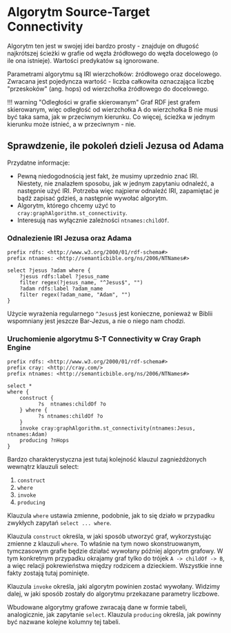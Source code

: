 # Algorytm Source-Target Connectivity

Algorytm ten jest w swojej idei bardzo prosty - znajduje on długość najkrótszej ścieżki w grafie od węzła źródłowego do węzła docelowego (o ile ona istnieje). Wartości predykatów są ignorowane. 

Parametrami algorytmu są IRI wierzchołków: źródłowego oraz docelowego. Zwracana jest pojedyncza wartość - liczba całkowita oznaczająca liczbę "przeskoków" (ang. hops) od wierzchołka źródłowego do docelowego.

!!! warning "Odległości w grafie skierowanym"
    Graf RDF jest grafem skierowanym, więc odległość od wierzchołka A do wierzchołka B nie musi być taka sama, jak w przeciwnym kierunku. Co więcej, ścieżka w jednym kierunku może istnieć, a w przeciwnym - nie.

## Sprawdzenie, ile pokoleń dzieli Jezusa od Adama

Przydatne informacje:

- Pewną niedogodnością jest fakt, że musimy uprzednio znać IRI. Niestety, nie znalazłem sposobu, jak w jednym zapytaniu odnaleźć, a następnie użyć IRI. Potrzeba więc najpierw odnaleźć IRI, zapamiętać je bądź zapisać gdzieś, a następnie wywołać algorytm.
- Algorytm, którego chcemy użyć to `cray:graphAlgorithm.st_connectivity`.
- Interesują nas wyłącznie zależności `ntnames:childOf`.

### Odnalezienie IRI Jezusa oraz Adama

```
prefix rdfs: <http://www.w3.org/2000/01/rdf-schema#>
prefix ntnames: <http://semanticbible.org/ns/2006/NTNames#>

select ?jesus ?adam where {
    ?jesus rdfs:label ?jesus_name
    filter regex(?jesus_name, "^Jesus$", "")
    ?adam rdfs:label ?adam_name
    filter regex(?adam_name, "Adam", "")
}
```

Użycie wyrażenia regularnego `^Jesus$` jest konieczne, ponieważ w Biblii wspomniany jest jeszcze Bar-Jezus, a nie o niego nam chodzi.

### Uruchomienie algorytmu S-T Connectivity w Cray Graph Engine
```
prefix rdfs: <http://www.w3.org/2000/01/rdf-schema#>
prefix cray: <http://cray.com/>
prefix ntnames: <http://semanticbible.org/ns/2006/NTNames#>

select * 
where {
    construct {
          ?s  ntnames:childOf ?o
    } where {
          ?s ntnames:childOf ?o
    }
    invoke cray:graphAlgorithm.st_connectivity(ntnames:Jesus, ntnames:Adam)
    producing ?nHops
}
```

Bardzo charakterystyczna jest tutaj kolejność klauzul zagnieżdżonych wewnątrz klauzuli select:

1. `construct`
2. `where`
3. `invoke`
4. `producing`

Klauzula `where` ustawia zmienne, podobnie, jak to się działo w przypadku zwykłych zapytań `select ... where`.

Klauzula `construct` określa, w jaki sposób utworzyć graf, wykorzystując zmienne z klauzuli `where`. To właśnie na tym nowo skonstruowanym, tymczasowym grafie będzie działać wywołany później algorytm grafowy. W tym konkretnym przypadku okrajamy graf tylko do trójek `A -> childOf -> B`, a więc relacji pokrewieństwa między rodzicem a dzieckiem. Wszystkie inne fakty zostają tutaj pominięte.

Klauzula `invoke` określa, jaki algorytm powinien zostać wywołany. Widzimy dalej, w jaki sposób zostały do algorytmu przekazane parametry liczbowe.

Wbudowane algorytmy grafowe zwracają dane w formie tabeli, analogicznie, jak zapytanie `select`. Klauzula `producing` określa, jak powinny być nazwane kolejne kolumny tej tabeli.

